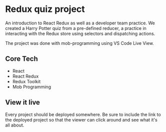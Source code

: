 # Redux quiz project

An introduction to React Redux as well as a developer team practice. We created a Harry Potter quiz from a pre-defined reducer, a practice in interacting with the Redux store using selectors and dispatching actions.

The project was done with mob-programming using VS Code Live View.

## Core Tech

- React
- React Redux
- Redux Toolkit
- Mob Programming

## View it live

Every project should be deployed somewhere. Be sure to include the link to the deployed project so that the viewer can click around and see what it's all about.
